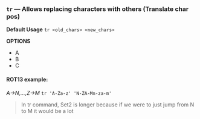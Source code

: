 ### `tr` — Allows replacing characters with others (Translate char pos)

**Default Usage**
	`tr <old_chars> <new_chars>` 

**OPTIONS**
- A
- B
- C

#### ROT13 example:
*A->N,…,Z->M*
`tr 'A-Za-z' 'N-ZA-Mn-za-m'`

> In tr command, Set2 is longer because if we were to just jump from N to M it would be a lot
